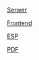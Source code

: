 [Serwer](https://github.com/TimeCubeProject/TimeCubeServer)

[Frontend](https://github.com/TimeCubeProject/TimeCubeProject)

[ESP](https://github.com/TimeCubeProject/TimeCube)

[PDF](https://github.com/TimeCubeProject/TimeCube/blob/main/dokumentacja.pdf)
